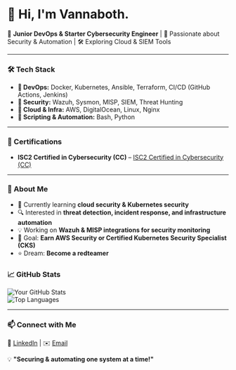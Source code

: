# 👋 Hi, I'm Vannaboth.  

🚀 **Junior DevOps & Starter Cybersecurity Engineer** | 🔐 Passionate about Security & Automation | 🛠️ Exploring Cloud & SIEM Tools  

---

### 🛠️ Tech Stack  
- **🔹 DevOps:** Docker, Kubernetes, Ansible, Terraform, CI/CD (GitHub Actions, Jenkins)  
- **🔹 Security:** Wazuh, Sysmon, MISP, SIEM, Threat Hunting  
- **🔹 Cloud & Infra:** AWS, DigitalOcean, Linux, Nginx  
- **🔹 Scripting & Automation:** Bash, Python  

---

### 🏅 Certifications  
- **ISC2 Certified in Cybersecurity (CC)** – [ISC2 Certified in Cybersecurity (CC)](https://www.credly.com/badges/4475edec-9c6c-4f2c-a8fd-26001739fdec/public_url)
---

### 📌 About Me  
- 🌱 Currently learning **cloud security & Kubernetes security**  
- 🔍 Interested in **threat detection, incident response, and infrastructure automation**  
- 💡 Working on **Wazuh & MISP integrations for security monitoring**  
- 🎯 Goal: **Earn AWS Security or Certified Kubernetes Security Specialist (CKS)**
- ⭐ Dream: **Become a redteamer**

### 📈 GitHub Stats  
![Your GitHub Stats](https://github-readme-stats.vercel.app/api?username=StrakSelby&show_icons=true&theme=tokyonight)  
![Top Languages](https://github-readme-stats.vercel.app/api/top-langs/?username=StrakSelby&layout=compact&theme=tokyonight)  

---

### 📫 Connect with Me  
🔗 [LinkedIn]([https://linkedin.com/in/yourprofile](https://www.linkedin.com/in/meng-vannaboth-65150228b/)) | ✉️ [Email](mailto:vannaboth90@gmail.com) 

💡 **"Securing & automating one system at a time!"**  
